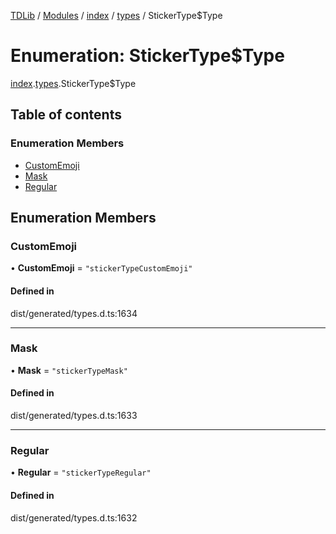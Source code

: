 [TDLib](../README.md) / [Modules](../modules.md) / [index](../modules/index.md) / [types](../modules/index.types.md) / StickerType$Type

# Enumeration: StickerType$Type

[index](../modules/index.md).[types](../modules/index.types.md).StickerType$Type

## Table of contents

### Enumeration Members

- [CustomEmoji](index.types.StickerType_Type.md#customemoji)
- [Mask](index.types.StickerType_Type.md#mask)
- [Regular](index.types.StickerType_Type.md#regular)

## Enumeration Members

### CustomEmoji

• **CustomEmoji** = ``"stickerTypeCustomEmoji"``

#### Defined in

dist/generated/types.d.ts:1634

___

### Mask

• **Mask** = ``"stickerTypeMask"``

#### Defined in

dist/generated/types.d.ts:1633

___

### Regular

• **Regular** = ``"stickerTypeRegular"``

#### Defined in

dist/generated/types.d.ts:1632

